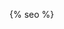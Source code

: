 <head>
  <meta charset="utf-8" />
  <meta http-equiv="X-UA-Compatible" content="IE=edge" />
  <meta name="viewport" content="width=device-width, initial-scale=1" />

  <!-- <link rel="shortcut icon" href="{{ site.github.url }}/assets/icon/logo.svg"> -->

  <title>{{ site.title }}</title>
  
  <link rel="stylesheet" href="{{ site.github.url }}/assets/css/main.css" />

  <!-- ALL CSS FOR DEVELOPMENT -->
  <link rel="stylesheet" href="T:\GITHUB\weirdgallery-jekyll-tailwind\node_modules\tailwindcss\dist\tailwind.min.css">
  
  <script src="https://aframe.io/releases/1.3.0/aframe.min.js"></script>

  {% seo %}
  
</head>
